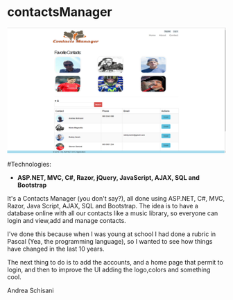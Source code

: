 # contactsManager

![alt tag](https://github.com/NyO1/contactsManager/blob/master/app_screenshot.png)

#Technologies:
<ul><li><b>ASP.NET, MVC, C#, Razor, jQuery, JavaScript, AJAX, SQL and Bootstrap</b></ul></li>
It's a Contacts Manager (you don't say?), all done using ASP.NET, C#, MVC, Razor, Java Script, AJAX, SQL and Bootstrap.
The idea is to have a database online with all our contacts like a music library, so everyone can login and view,add and manage contacts.

I've done this because when I was young at school I had done a rubric in Pascal (Yea, the programming language), so I wanted to see how things have changed in the last 10 years.


The next thing to do is to add the accounts, and a home page that permit to login, and then to improve the UI adding the logo,colors and something cool.

Andrea Schisani



